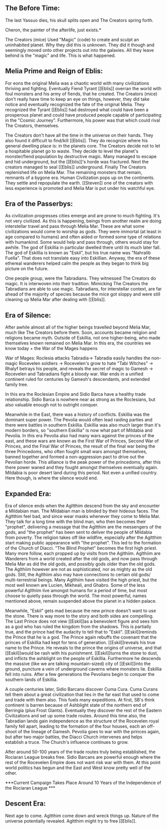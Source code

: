 ## The Before Time:
The last Yassuo dies, his skull splits open and The Creators spring forth.

Cheron, the painter of the afterlife, just exists.*

The Creators (mice) Used "Magic" (code)
to create and sculpt an uninhabited planet. Why they
did this is unknown. They did it though and seemingly
moved onto other projects out into the galaxies.
All they leave behind is the "magic" and life. This is
what happened.


## Melia Prime and Reign of Eblis:
For eons the original Melia was a 
chaotic world with many civilizations thriving and fighting.
Eventually Fiend Tyrant [[Eblis]] overran the world with foul monsters 
and his army of fiends, that he created. The Creators (mice)
don't really have time to keep an eye on things, however,  they
did take notice and eventually recognized the fate of the original
Melia. They recognized the Tyrant [[Eblis]] had destroyed what
could have been a prosperous planet and could have produced people
capable of participating in the "Cosmic Journey". Furthermore, his 
power was that which could rival The Creators, themselves.

The Creators don't have all the time in the universe on their hands. 
They also found it difficult to find/kill [[Eblis]]. They do recognize where his 
general dwelling place is: in the planets core. The Creators decide not to
let a hospitable planet go to waste. They decide to level the planet's
monster/fiend population by destructive magic. Many managed to escape 
and hid underground, but the [[Eblis]]'s horde was fractured. Next the 
creators managed to seal [[Eblis]] underground. Finally The Creators replenished
life on Melia Mar. The remaining monsters that remain, remnants of a bygone
era. Human Civilization pops up on the continents. They settle and repopulate
the earth. [[Steven]] one of the creators with less experience is promoted and Melia Mar
is put under his watchful eye.

## Era of the Passerbys:
As civilization progresses cities emerge and
are prone to much fighting. It's not very civilized.
As this is happening, beings from another realm are
doing interstellar travel and pass through Melia Mar.
These are what some civilizations would come to worship
as gods. They were immortal (at least in age compared
to humans) and often aided or formed some type of relations
with humankind. Some would help and pass through,
others would stay for awhile. The god of Eskillia in 
particular dwelled there until its much later fall. 
The god of Eskillia is known as "Eskil", but his true name
was "Nahralib Fuella". That does not translate easy into Eskillian.
Anyway, the era of these ethereal wanderers helped calm the
people as they began to think big picture on the future.

One people group, were the Tabradians. They witnessed The Creators
do magic. It is interwoven into their tradition. Mimicking The Creators
the Tabradians are able to use magic. Tabradians, for interstellar
context, are far ahead of the majority of species because the mice
got sloppy and were still cleaning up Melia Mar after dealing with [[Eblis]].


## Era of Silence:
After awhile almost all of the higher beings travelled 
beyond Melia Mar, much like The Creators before them.
Soon, accounts became religion and religions became myth.
Outside of Eskillia, not one higher-being, who made
themselves known remained on Melia Mar. In this era, 
the countries we know today + the War of the Mages happens

War of Mages: Roclesia attacks Tabradia-> Tabradia
easily handles the non-magic Rocevelen soldiers ->
Rocevelen's grow to hate "Tabi Witches" -> Rhalyf
betrays his people, and reveals the secret of magic
to Gamesh -> Rocevelen and Tabradians fight a bloody
war. War ends in a unified continent ruled for centuries
by Gamesh's descendants, and extended family tree.

In this era the Roclesian Empire and Sidio Barca have a healthy
trade relationship. Sidio Barca is nowhere near as strong as the
Roclesians, but also valuable enough not to outright conquer.

Meanwhile in the East, there was a history of conflicts. Eskillia
was the dominant super power. The Pevolia would often lead
raiding parties and there were battles in southern Eskillia.
Eskillia was also much larger than it's modern borders, so "southern
Eskillia" is now what part of Mildabia and Pevolia. In this
era Pevolia also had many wars against the princes of the east,
and these wars are known as the First War of Princes,
Second War of Princes, and the Final War of Princes, the result of
the final war being the three Princedoms, who often fought small
wars amongst themselves, banned together and formed a non-aggression
pact to drive out the Pevolian horde. This alliance is the peak 
power of the princedoms, after this there power waned and they
fought amongst themselves eventually again. Mildabia is poor desert
land during this period. Not even a unified country. Here though,
is where the silence would end.

## Expanded Era:
Era of silence ends when the Agltthim descend from the sky
and encounter a Mildabian man. The Mildabian man is blinded by
their hideous faces. The Agltthim feel bad, and since wear masks
whenever they come to Melia Mar. They talk for a long time with
the blind man, who then becomes their "prophet", delivering a 
message that the Agltthim are the messengers of the gods, and 
"the prophet" has been sent to deliver the people of Mildabia from
poverty. The religion takes off like wildfire, especially after the
Agltthim start making public appearance with "the prophet". This
led to the formation of the Church of Diacci. "The Blind Prophet"
becomes the first high priest. Many more follow, each propped up
by visits from the Aglthiim. Aglthiim are Wanderers from a world
created after the old gods, and now pass through Melia Mar as did
the old gods, and possibly gods older than the old gods. The Aglthiim
however are not as sophisticated, nor as mighty as the old gods.
Still, the Aglthiim also may have connections to certain old gods/
multi-terrestrial beings. Many Aglthiim have visited the high priest,
but the most well known are Lucien, Mikheali, and Ghabro. Some of the
less powerful Aglthiim live amongst humans for a period of time, but most
choose to quietly pass through the world. The most powerful, names mentioned
above, remain suspended above the planet in a hidden palace. 

Meanwhile, "Eskil" gets mad because the new prince doesn't 
want to use the stone. There is way more to the story and both sides
are compelling. The Last Prince does not view [[Eskil]]as a benevolent
figure and sees him as a god who has ruled the kingdom from the shadows.
This is partially true, and the prince had the audacity to tell that to
"Eskil". [[Eskil]]reminds the Prince that he is a god. The Prince again
rebuffs the covenant that the princes of Eskillia had kept for tens of
generation. [[Eskil]]reveals his true name to the Prince. He reveals to the
prince the origins of universe, and that [[Eskil]]would be rash with his
punishment. [[Eskil]]turns the stone to dust, and inflicts the ashblight 
on the people of Eskillia. Furthermore he descends the massive (like we
are talking mountain-sized) city of [[Eskil]]into the ground, puncture a vein
of underground caverns where monsters lie. Eskillia fell into ruins.
After a few generations the Pevolians begin to conquer the southern lands
of Eskillia. 

A couple centuries later, Sidio Barcans discover Cuma Cura. Cuma
Curans tell them about a great civilization that lies in the far
east that used to come and trade with them also. This fuels many
expeditions. At first, SB's think continent is barren because of 
Ashblight state of the northern end of Berringia (plus Frost Giants).
Eventually they discover the rest of the Eastern Civilizations and
set up some trade routes. Around this time also, the Tabradian lands
gain independence as the structure of the Rocevelen royal family fell
apart, leading to the formation of the four houses, each an off-shoot
of the lineage of Gamesh. Pevolia goes to war with the princes again,
but after two major battles, the Diacci Church intervenes and helps
establish a truce. The Church's influence continues to grow. 

After around 50-100 years of the trade routes truly being established,
the Rociaran League breaks free. Sidio Barcans are powerful enough
where the rest of the Rocevelen Empire does not want risk war with 
them. At this point world politics has begun and the East and West
know pretty well of the other. 

***Current Campaign Takes Place Around 10 Years of the Independence
of the Rociaran League ***

## Descent Era:
Next age to come. Agltthim come down and wreck things up. Nature of
the universe potentially revealed. Agltthim might try to free [[Eblis]].

